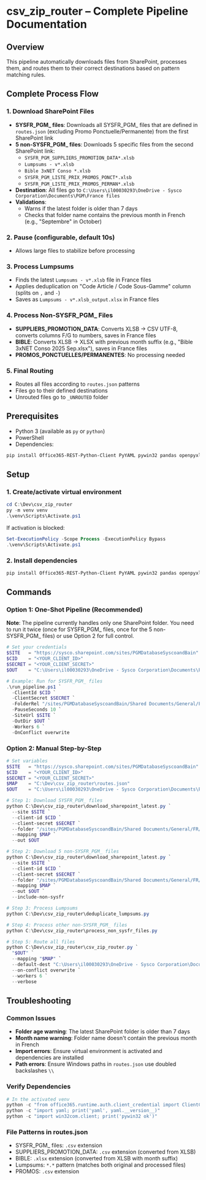 # csv_zip_router – Complete Pipeline Documentation

## Overview
This pipeline automatically downloads files from SharePoint, processes them, and routes them to their correct destinations based on pattern matching rules.

## Complete Process Flow

### 1. Download SharePoint Files
- **SYSFR_PGM_ files**: Downloads all SYSFR_PGM_ files that are defined in `routes.json` (excluding Promo Ponctuelle/Permanente) from the first SharePoint link
- **5 non-SYSFR_PGM_ files**: Downloads 5 specific files from the second SharePoint link:
  - `SYSFR_PGM_SUPPLIERS_PROMOTION_DATA*.xlsb`
  - `Lumpsums - v*.xlsb`
  - `Bible 3xNET Conso *.xlsb`
  - `SYSFR_PGM_LISTE_PRIX_PROMOS_PONCT*.xlsb`
  - `SYSFR_PGM_LISTE_PRIX_PROMOS_PERMAN*.xlsb`
- **Destination**: All files go to `C:\Users\il00030293\OneDrive - Sysco Corporation\Documents\PGM\France files`
- **Validations**: 
  - Warns if the latest folder is older than 7 days
  - Checks that folder name contains the previous month in French (e.g., "Septembre" in October)

### 2. Pause (configurable, default 10s)
- Allows large files to stabilize before processing

### 3. Process Lumpsums
- Finds the latest `Lumpsums - v*.xlsb` file in France files
- Applies deduplication on "Code Article / Code Sous-Gamme" column (splits on `,` and `-`)
- Saves as `Lumpsums - v*.xlsb_output.xlsx` in France files

### 4. Process Non-SYSFR_PGM_ Files
- **SUPPLIERS_PROMOTION_DATA**: Converts XLSB → CSV UTF-8, converts columns F/G to numbers, saves in France files
- **BIBLE**: Converts XLSB → XLSX with previous month suffix (e.g., "Bible 3xNET Conso 2025 Sep.xlsx"), saves in France files
- **PROMOS_PONCTUELLES/PERMANENTES**: No processing needed

### 5. Final Routing
- Routes all files according to `routes.json` patterns
- Files go to their defined destinations
- Unrouted files go to `_UNROUTED` folder

## Prerequisites
- Python 3 (available as `py` or `python`)
- PowerShell
- Dependencies:
```powershell
pip install Office365-REST-Python-Client PyYAML pywin32 pandas openpyxl pyxlsb
```

## Setup

### 1. Create/activate virtual environment
```powershell
cd C:\Dev\csv_zip_router
py -m venv venv
.\venv\Scripts\Activate.ps1
```
If activation is blocked:
```powershell
Set-ExecutionPolicy -Scope Process -ExecutionPolicy Bypass
.\venv\Scripts\Activate.ps1
```

### 2. Install dependencies
```powershell
pip install Office365-REST-Python-Client PyYAML pywin32 pandas openpyxl pyxlsb
```

## Commands

### Option 1: One-Shot Pipeline (Recommended)

**Note**: The pipeline currently handles only one SharePoint folder. You need to run it twice (once for SYSFR_PGM_ files, once for the 5 non-SYSFR_PGM_ files) or use Option 2 for full control.

```powershell
# Set your credentials
$SITE   = "https://sysco.sharepoint.com/sites/PGMDatabaseSyscoandBain"
$CID    = "<YOUR_CLIENT_ID>"
$SECRET = "<YOUR_CLIENT_SECRET>"
$OUT    = "C:\Users\il00030293\OneDrive - Sysco Corporation\Documents\PGM\France files"

# Example: Run for SYSFR_PGM_ files
.\run_pipeline.ps1 `
  -ClientId $CID `
  -ClientSecret $SECRET `
  -FolderRel "/sites/PGMDatabaseSyscoandBain/Shared Documents/General/FR/3. Exports de données pour Bain/2. Exports hebdomadaires/03. CY2025" `
  -PauseSeconds 10 `
  -SiteUrl $SITE `
  -OutDir $OUT `
  -Workers 6 `
  -OnConflict overwrite
```

### Option 2: Manual Step-by-Step
```powershell
# Set variables
$SITE   = "https://sysco.sharepoint.com/sites/PGMDatabaseSyscoandBain"
$CID    = "<YOUR_CLIENT_ID>"
$SECRET = "<YOUR_CLIENT_SECRET>"
$MAP    = "C:\Dev\csv_zip_router\routes.json"
$OUT    = "C:\Users\il00030293\OneDrive - Sysco Corporation\Documents\PGM\France files"

# Step 1: Download SYSFR_PGM_ files
python C:\Dev\csv_zip_router\download_sharepoint_latest.py `
  --site $SITE `
  --client-id $CID `
  --client-secret $SECRET `
  --folder "/sites/PGMDatabaseSyscoandBain/Shared Documents/General/FR/3. Exports de données pour Bain/2. Exports hebdomadaires/03. CY2025" `
  --mapping $MAP `
  --out $OUT

# Step 2: Download 5 non-SYSFR_PGM_ files
python C:\Dev\csv_zip_router\download_sharepoint_latest.py `
  --site $SITE `
  --client-id $CID `
  --client-secret $SECRET `
  --folder "/sites/PGMDatabaseSyscoandBain/Shared Documents/General/FR/3. Exports de données pour Bain/2. Exports hebdomadaires/1. Exports mensuels" `
  --mapping $MAP `
  --out $OUT `
  --include-non-sysfr

# Step 3: Process Lumpsums
python C:\Dev\csv_zip_router\deduplicate_lumpsums.py

# Step 4: Process other non-SYSFR_PGM_ files
python C:\Dev\csv_zip_router\process_non_sysfr_files.py

# Step 5: Route all files
python C:\Dev\csv_zip_router\csv_zip_router.py `
  "$OUT" `
  --mapping "$MAP" `
  --default-dest "C:\Users\il00030293\OneDrive - Sysco Corporation\Documents\PGM\FR Scorecard\_UNROUTED" `
  --on-conflict overwrite `
  --workers 6 `
  --verbose
```

## Troubleshooting

### Common Issues
- **Folder age warning**: The latest SharePoint folder is older than 7 days
- **Month name warning**: Folder name doesn't contain the previous month in French
- **Import errors**: Ensure virtual environment is activated and dependencies are installed
- **Path errors**: Ensure Windows paths in `routes.json` use doubled backslashes `\\`

### Verify Dependencies
```powershell
# In the activated venv
python -c "from office365.runtime.auth.client_credential import ClientCredential; print('office365 ok')"
python -c "import yaml; print('yaml', yaml.__version__)"
python -c "import win32com.client; print('pywin32 ok')"
```

### File Patterns in routes.json
- SYSFR_PGM_ files: `.csv` extension
- SUPPLIERS_PROMOTION_DATA: `.csv` extension (converted from XLSB)
- BIBLE: `.xlsx` extension (converted from XLSB with month suffix)
- Lumpsums: `*.*` pattern (matches both original and processed files)
- PROMOS: `.csv` extension